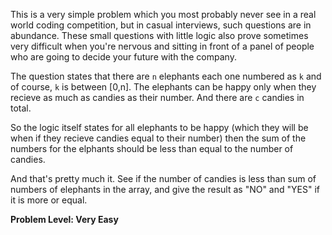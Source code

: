 This is a very simple problem which you most probably never see in a real world coding competition, but in casual interviews, such questions are in abundance. These small questions with little logic also prove sometimes very difficult when you're nervous and sitting in front of a panel of people who are going to decide your future with the company.

The question states that there are `n` elephants each one numbered as `k` and of course, `k` is between [0,n]. The elephants can be happy only when they recieve as much as candies as their number. And there are `c` candies in total.

So the logic itself states for all elephants to be happy (which they will be when if they recieve candies equal to their number) then the sum of the numbers for the elphants should be less than equal to the number of candies.

And that's pretty much it. See if the number of candies is less than sum of numbers of elephants in the array, and give the result as "NO" and "YES" if it is more or equal.

**Problem Level: Very Easy**
